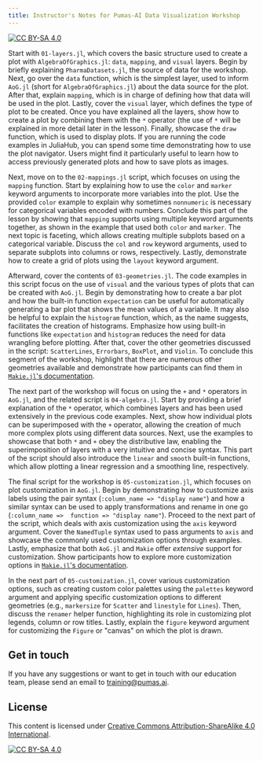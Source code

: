 ```yaml
---
title: Instructor's Notes for Pumas-AI Data Visualization Workshop
---
```


[![CC BY-SA 4.0](https://img.shields.io/badge/License-CC%20BY--SA%204.0-lightgrey.svg)](http://creativecommons.org/licenses/by-sa/4.0/)

Start with `01-layers.jl`, which covers the basic structure used to create a plot with `AlgebraOfGraphics.jl`: `data`, `mapping`, and `visual` layers.
Begin by briefly explaining `PharmaDatasets.jl`, the source of data for the workshop. Next, go over the `data` function, which is the simplest layer, used to 
inform `AoG.jl` (short for `AlgebraOfGraphics.jl`) about the data source for the plot. After that, explain `mapping`, which is in charge of defining how that data 
will be used in the plot. Lastly, cover the `visual` layer, which defines the type of plot to be created. Once you have explained all the layers, show how to 
create a plot by combining them with the `*` operator (the use of `*` will be explained in more detail later in the lesson). Finally, showcase the `draw` 
function, which is used to display plots. If you are running the code examples in JuliaHub, you can spend some time demonstrating how to use the plot 
navigator. Users might find it particularly useful to learn how to access previously generated plots and how to save plots as images.

Next, move on to the `02-mappings.jl` script, which focuses on using the `mapping` function. Start by explaining how to use the `color` and `marker` keyword 
arguments to incorporate more variables into the plot. Use the provided `color` example to explain why sometimes `nonnumeric` is necessary for categorical 
variables encoded with numbers. Conclude this part of the lesson by showing that `mapping` supports using multiple keyword arguments together, as shown in the 
example that used both `color` and `marker`. The next topic is faceting, which allows creating multiple subplots based on a categorical variable. Discuss the 
`col` and `row` keyword arguments, used to separate subplots into columns or rows, respectively. Lastly, demonstrate how to create a grid of plots using the 
`layout` keyword argument. 

Afterward, cover the contents of `03-geometries.jl`. The code examples in this script focus on the use of `visual` and the various types of plots that can be 
created with `AoG.jl`. Begin by demonstrating how to create a bar plot and how the built-in function `expectation` can be useful for automatically generating a 
bar plot that shows the mean values of a variable. It may also be helpful to explain the `histogram` function, which, as the name suggests, facilitates the creation of histograms. Emphasize how using built-in functions like `expectation` and `histogram` reduces the need for data wrangling before plotting. After 
that, cover the other geometries discussed in the script: `ScatterLines`, `Errorbars`, `BoxPlot`, and `Violin`. To conclude this segment of the workshop, 
highlight that there are numerous other geometries available and demonstrate how participants can find them in 
[`Makie.jl`'s documentation](https://docs.makie.org/stable/examples/plotting_functions/index.html#plotting_functions).

The next part of the workshop will focus on using the `+` and `*` operators in `AoG.jl`, and the related script is `04-algebra.jl`. Start by providing a brief 
explanation of the `*` operator, which combines layers and has been used extensively in the previous code examples. Next, show how individual plots can be 
superimposed with the `+` operator, allowing the creation of much more complex plots using different data sources. Next, use the examples to showcase that both 
`*` and `+` obey the distributive law, enabling the superimposition of layers with a very intuitive and concise syntax. This part of the script should also 
introduce the `linear` and `smooth` built-in functions, which allow plotting a linear regression and a smoothing line, respectively.


The final script for the workshop is `05-customization.jl`, which focuses on plot customization in `AoG.jl`. Begin by demonstrating how to customize axis labels 
using the pair syntax (`:column_name => "display name"`) and how a similar syntax can be used to apply transformations and rename in one go (`:column_name => 
function => "display name"`). Proceed to the next part of the script, which deals with axis customization using the `axis` keyword argument. Cover the 
`NamedTuple` syntax used to pass arguments to `axis` and showcase the commonly used customization options through examples. Lastly, emphasize that both `AoG.jl` 
and `Makie` offer *extensive* support for customization. Show participants how to explore more customization options in [`Makie.jl`'s 
documentation](https://docs.makie.org/stable/examples/blocks/axis/index.html#attributes).

In the next part of `05-customization.jl`, cover various customization options, such as creating custom color palettes using the `palettes` keyword argument and 
applying specific customization options to different geometries (e.g., `markersize` for `Scatter` and `linestyle` for `Lines`). Then, discuss the `renamer` 
helper function, highlighting its role in customizing plot legends, column or row titles. Lastly, explain the `figure` keyword argument for customizing the 
`Figure` or "canvas" on which the plot is drawn.

## Get in touch

If you have any suggestions or want to get in touch with our education team,
please send an email to <training@pumas.ai>.

## License

This content is licensed under [Creative Commons Attribution-ShareAlike 4.0 International](http://creativecommons.org/licenses/by-sa/4.0/).

[![CC BY-SA 4.0](https://licensebuttons.net/l/by-sa/4.0/88x31.png)](http://creativecommons.org/licenses/by-sa/4.0/)
